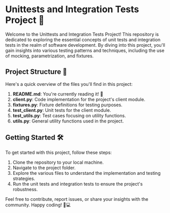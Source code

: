 # Unittests and Integration Tests Project 🚀

Welcome to the Unittests and Integration Tests Project! This repository is dedicated to exploring the essential concepts of unit tests and integration tests in the realm of software development. By diving into this project, you'll gain insights into various testing patterns and techniques, including the use of mocking, parametrization, and fixtures.

## Project Structure 📂

Here's a quick overview of the files you'll find in this project:

1. **README.md**: You're currently reading it! 📖
2. **client.py**: Code implementation for the project's client module.
3. **fixtures.py**: Fixture definitions for testing purposes.
4. **test_client.py**: Unit tests for the client module.
5. **test_utils.py**: Test cases focusing on utility functions.
6. **utils.py**: General utility functions used in the project.

## Getting Started 🛠️

To get started with this project, follow these steps:

1. Clone the repository to your local machine.
2. Navigate to the project folder.
3. Explore the various files to understand the implementation and testing strategies.
4. Run the unit tests and integration tests to ensure the project's robustness.

Feel free to contribute, report issues, or share your insights with the community. Happy coding! 🤖💻